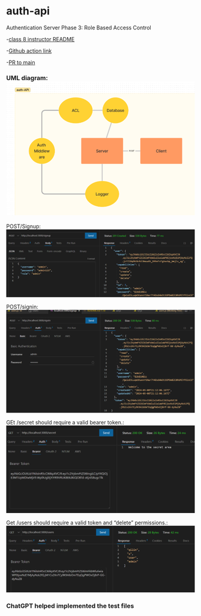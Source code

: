 # auth-api
Authentication Server Phase 3: Role Based Access Control

-[class 8 instructor README](https://github.com/codefellows/seattle-javascript-401d58/tree/main/class-08)

-[Github action link](https://github.com/QILINXIE02/auth-api/actions)

-[PR to main](https://github.com/QILINXIE02/auth-api/pull/2)

### UML diagram: ![alt text](image-4.png)

POST/Signup:![alt text](image-3.png)

POST/signin: ![alt text](image-1.png)

GEt /secret should require a valid bearer token.:
![alt text](image.png)


Get /users  should require a valid token and “delete” permissions.: ![alt text](image-2.png)

### ChatGPT helped implemented the test files 